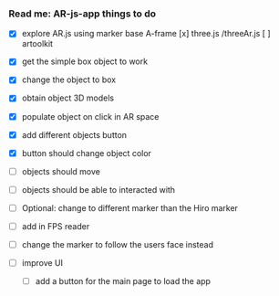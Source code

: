 ### Read me: AR-js-app things to do 

- [x] explore AR.js using marker base A-frame 
	[x] three.js /threeAr.js
	[ ] artoolkit
- [x] get the simple box object to work 
- [x] change the object to box 
	 
- [x] obtain object 3D models 
- [x] populate object on click in AR space 
- [x] add different objects button
- [x] button should change object color
- [ ] objects should move 
- [ ] objects should be able to interacted with 


- [ ] Optional: change to different marker than the Hiro marker
- [ ] add in FPS reader 
- [ ] change the marker to follow the users face instead 
- [ ] improve UI
	- [ ] add a button for the main page to load the app  